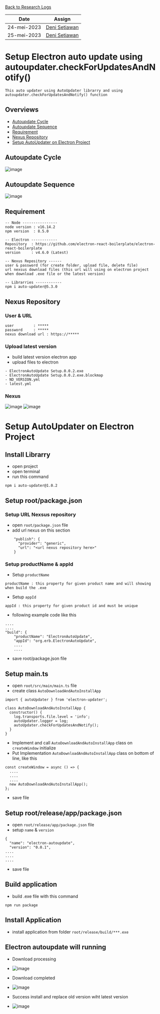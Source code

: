 [Back to Research Logs](https://github.com/denitiawan/research-electron-react-boilerplate-autoupdater/blob/main/research-logs/readme.md)

|Date|Assign|
|--|--|
|24-mei-2023|[Deni Setiawan](https://github.com/denitiawan)|
|25-mei-2023|[Deni Setiawan](https://github.com/denitiawan)|
# Setup Electron auto update using autoupdater.checkForUpdatesAndNotify()
```
This auto updater using AutoUpdater librarry and using autoupdater.checkForUpdatesAndNotify() function
```

## Overviews
- [Autoupdate Cycle](#autoupdate-cycle)
- [Autoupdate Sequence](#autoupdate-sequence)
- [Requirement](#requirement)
- [Nexus Repository](#nexus-repository)
- [Setup AutoUpdater on Electron Project](#setup-autoUpdater-on-electron-project)

## Autoupdate Cycle
![image](https://github.com/denitiawan/research-electron-react-boilerplate-autoupdater/assets/11941308/be2de108-537c-4f5a-996f-d1eec127bb6b)

## Autoupdate Sequence
![image](https://github.com/denitiawan/research-electron-react-boilerplate-autoupdater/assets/11941308/f0984944-25bb-4607-9e96-a7aa7addaa3e)


## Requirement
```
-- Node ----------------
node version : v16.14.2 
npm version  : 8.5.0

-- Electron ------------
Repository  : https://github.com/electron-react-boilerplate/electron-react-boilerplate
version     : v4.6.0 (Latest)

-- Nexus Repository ------
user & password (for create folder, upload file, delete file)
url nexsus download files (this url will using on electron project when download .exe file or the latest version)

-- Librarries ------------
npm i auto-updater@5.3.0

```
## Nexus Repository
### User & URL
```
user         : *****
password     : *****
nexus download url : https://*****
```
### Upload latest version
- build  latest version electron app
- upload files to electron
```
- ElectronAutoUpdate Setup.0.0.2.exe
- ElectronAutoUpdate Setup.0.0.2.exe.blockmap
- ND_VERSION.yml
- latest.yml
```

### Nexus
![image](https://github.com/denitiawan/research-electron-react-boilerplate-autoupdater/assets/11941308/8aec984a-e8f2-4609-bbde-16f8fa777f2b)
![image](https://github.com/denitiawan/research-electron-react-boilerplate-autoupdater/assets/11941308/99e3a800-075e-4546-b14b-6cc02a7c433d)


# Setup AutoUpdater on Electron Project
## Install Librarry
- open project
- open terminal
- run this command
```
npm i auto-updater@1.0.2
```

## Setup root/package.json
### Setup URL Nexsus repository
- open `root/package.json` file
- add url nexus on this section
```
    "publish": {
      "provider": "generic",
      "url": "<url nexus repository here>"     
    }
```

### Setup productName & appId
- Setup `productName` 
```
productName : this property for given product name and will showing when build the .exe
```
- Setup `appId` 
```
appId : this property for given product id and must be unique
```
- following example code like this
```
....
....
"build": {
    "productName": "ElectronAutoUpdate",
    "appId": "org.erb.ElectronAutoUpdate",
    ....
    ....
```
- save root/package.json file

## Setup main.ts
- open `root/src/main/main.ts` file
- create class `AutoDownloadAndAutoInstallApp`
```
import { autoUpdater } from 'electron-updater';

class AutoDownloadAndAutoInstallApp {
  constructor() {
    log.transports.file.level = 'info';
    autoUpdater.logger = log;
    autoUpdater.checkForUpdatesAndNotify();
  }
}
```

- Implement and call `AutoDownloadAndAutoInstallApp` class on `createWindow` initialize
- Put Implementation `AutoDownloadAndAutoInstallApp` class on bottom of line, like this
```
const createWindow = async () => {
  ....
  ....
  ....
  new AutoDownloadAndAutoInstallApp();
};

```
- save file

## Setup root/release/app/package.json
- open `root/release/app/package.json` file
- setup `name` & `version` 
```
{
  "name": "electron-autoupdate",
  "version": "0.0.1",
....  
....
....
```
- save file

## Build application
- build .exe file with this command
```
npm run package
```

## Install Application
- install application from folder `root/release/build/***.exe`

## Electron autoupdate will running
- Download processing
- ![image](https://github.com/denitiawan/research-electron-react-boilerplate-autoupdater/assets/11941308/b77755cc-7407-4da3-8265-9297be56f4b3)

- Download completed
- ![image](https://github.com/denitiawan/research-electron-react-boilerplate-autoupdater/assets/11941308/bd763626-722c-464f-b090-9496f080479d)

- Success install and replace old version wiht latest version
- ![image](https://github.com/denitiawan/research-electron-react-boilerplate-autoupdater/assets/11941308/733cc15c-0d80-4fe6-b1c5-a312d12dbf13)







